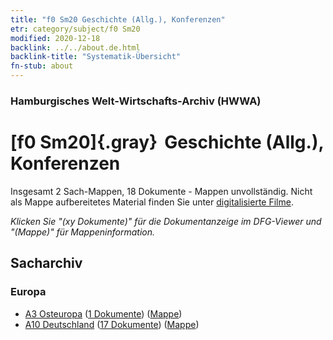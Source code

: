 ```yaml
---
title: "f0 Sm20 Geschichte (Allg.), Konferenzen"
etr: category/subject/f0 Sm20
modified: 2020-12-18
backlink: ../../about.de.html
backlink-title: "Systematik-Übersicht"
fn-stub: about
---
```


### Hamburgisches Welt-Wirtschafts-Archiv (HWWA)
# [f0 Sm20]{.gray}&#8201; Geschichte (Allg.), Konferenzen&#160; 




Insgesamt 2 Sach-Mappen, 18 Dokumente - Mappen unvollständig.
Nicht als Mappe aufbereitetes Material finden Sie unter [digitalisierte Filme](/film/h1_sh).

_Klicken Sie "(xy Dokumente)" für die Dokumentanzeige im DFG-Viewer und "(Mappe)" für Mappeninformation._

## Sacharchiv




### Europa

- [A3 Osteuropa](../../../geo/about.de.html#A3) (<a href="https://dfg-viewer.de/show/?tx_dlf[id]=https://pm20.zbw.eu/mets/sh/1408xx/140896/1505xx/150592/public.mets.de.xml" target="_blank">1 Dokumente</a>) ([Mappe](http://purl.org/pressemappe20/folder/sh/140896,150592))
- [A10 Deutschland](../../../geo/about.de.html#A10) (<a href="https://dfg-viewer.de/show/?tx_dlf[id]=https://pm20.zbw.eu/mets/sh/1261xx/126128/1505xx/150592/public.mets.de.xml" target="_blank">17 Dokumente</a>) ([Mappe](http://purl.org/pressemappe20/folder/sh/126128,150592))


